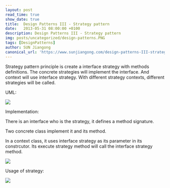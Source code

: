 ```yaml
---
layout: post
read_time: true
show_date: true
title:  Design Patterns III - Strategy pattern
date:   2013-05-31 08:00:00 +0100
description: Design Patterns III - Strategy pattern
img: posts/uncategorized/design-patterns.PNG
tags: [DesignPatterns]
author: SUN Jiangong
canonical_url: 'https://www.sunjiangong.com/design-patterns-III-strategy-pattern.html'
---
```


Strategy pattern principle is create a interface strategy with methods definitions. The concrete strategies will implement the interface. And context will use interface strategy. With different strategy contexts, different strategies will be called.


UML:

![](./../../../assets/img/posts/2013-05-31-strategy-pattern/01.png)

<!--more-->

Implementation:

There is an interface who is the strategy, it defines a method signature. 

Two concrete class implement it and its method.

In a context class, it uses interface strategy as its parameter in its constrcutor. Its execute strategy method will call the interface strategy method.

![](./../../../assets/img/posts/2013-05-31-strategy-pattern/02.png)

Usage of strategy:

![](./../../../assets/img/posts/2013-05-31-strategy-pattern/03.png)
